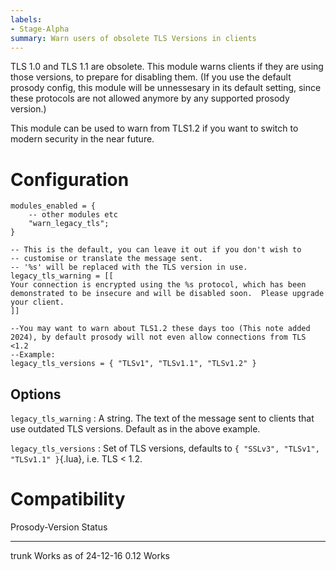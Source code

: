 ```yaml
---
labels:
- Stage-Alpha
summary: Warn users of obsolete TLS Versions in clients
---
```



TLS 1.0 and TLS 1.1 are obsolete. This module warns clients if they are using those versions, to prepare for disabling them. (If you use the default prosody config, this module will be unnessesary in its default setting, since these protocols are not allowed anymore by any supported prosody version.)

This module can be used to warn from TLS1.2 if you want to switch to modern security in the near future.

# Configuration

``` {.lua}
modules_enabled = {
    -- other modules etc
    "warn_legacy_tls";
}

-- This is the default, you can leave it out if you don't wish to
-- customise or translate the message sent.
-- '%s' will be replaced with the TLS version in use.
legacy_tls_warning = [[
Your connection is encrypted using the %s protocol, which has been demonstrated to be insecure and will be disabled soon.  Please upgrade your client.
]]

--You may want to warn about TLS1.2 these days too (This note added 2024), by default prosody will not even allow connections from TLS <1.2
--Example:
legacy_tls_versions = { "TLSv1", "TLSv1.1", "TLSv1.2" }
```

## Options

`legacy_tls_warning`
:   A string. The text of the message sent to clients that use outdated
    TLS versions. Default as in the above example.

`legacy_tls_versions`
:   Set of TLS versions, defaults to
    `{ "SSLv3", "TLSv1", "TLSv1.1" }`{.lua}, i.e. TLS \< 1.2.

# Compatibility

Prosody-Version Status
--------------- ---------------------
trunk           Works as of 24-12-16
0.12            Works
